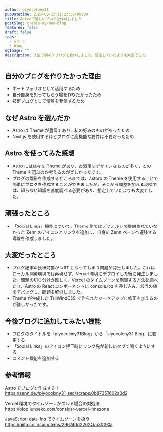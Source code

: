 ```yaml
---
author: piyocolony31
pubDatetime: 2023-08-12T11:23:00+09:00
title: Astroで新しいブログを作成しました
postSlug: create-my-new-blog
featured: false
draft: false
tags:
  - astro
  - blog
ogImage: ""
description: 人生で初めてブログを自作しました。想定していたよりも大変でした。
---
```


## 自分のブログを作りたかった理由

- ポートフォリオとして活用するため
- 自分自身を知ってもらう場を作りたかったため
- 技術ブログとして情報を発信するため

## なぜ Astro を選んだか

- Astro は Theme が豊富であり、私の好みのものがあったため
- Next.js を使用するほどブログに高機能な要件は不要だったため

## Astro を使ってみた感想

- Astro には様々な Theme があり、お洒落なデザインなものが多く、どの Theme を選ぶのか考えるのが楽しかったです。
- ブログの雛形を作成するところまでは、Astoro の Theme を使用することで簡単にブログを作成することができましたが、そこから調整を加える段階では、知らない知識を都度調べる必要があり、想定していたよりも大変でした。

## 頑張ったところ

- 「Social Links」機能について、Theme 側ではデフォルトで提供されていなかった Zenn のアイコンとリンクを追加し、自身の Zenn ページへ遷移する導線を作成しました。

## 大変だったところ

- ブログ記事の投稿時間が UST になってしまう問題が発生しました。これはローカル開発環境では再現せず、Vercel 環境にデプロイした後に発生しました。問題の切り分けが難しく、Vercel のタイムゾーンを制御する方法を調べたり、Astro の React コンポーネントに console.log を差し込み、該当の値をデバッグし、問題を解消しました。
- Theme が生成した TailWindCSS で作られたマークアップに修正を加えるのが難しかったです。

## 今後ブログに追加してみたい機能

- ブログのタイトルを「piyocolony31Blog」から「piyocolony31 Blog」に変更する
- 「Social Links」のアイコン押下時にリンク先が新しいタブで開くようにする
- コメント機能を追加する

## 参考情報

Astro でブログを作成する！<br>
<https://zenn.dev/piyocolony31_seo/scraps/0b87357602a3d2>

Vercel 環境でタイムゾーンがズレる場合の対処法<br>
<https://blog.junpeko.com/consider-vercel-timezone>

JavaScript: date-fns でタイムゾーンを扱う<br>
<https://qiita.com/suin/items/296740d22624b530f93a>
